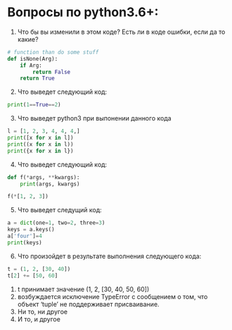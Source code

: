 
Вопросы по python3.6+:
=========================================

1. Что бы вы изменили в этом коде? Есть ли в коде ошибки, если да то какие?
```python
# function than do some stuff
def isNone(Arg):
    if Arg:
        return False
    return True
```
2. Что выведет следующий код:
```python
print(1==True==2)
```
3. Что выведет python3 при выпонении данного кода
```python
l = [1, 2, 3, 4, 4, 4,]
print([x for x in l])
print((x for x in l))
print({x for x in l})

```
4. Что выведет следующий код:
```python
def f(*args, **kwargs):
    print(args, kwargs)

f(*[1, 2, 3])
```
5. Что выведет следущий код:
```python
a = dict(one=1, two=2, three=3)
keys = a.keys()
a['four']=4
print(keys)
```
6. Что произойдет в результате выполнения следующего кода:
```python
t = (1, 2, [30, 40])
t[2] += [50, 60]
```
  1. t принимает значение (1, 2, [30, 40, 50, 60])
  2. возбуждается исключение TypeError с сообщением о том, что объект ‘tuple’ не поддерживает присваивание.
  3. Ни то, ни другое
  4. И то, и другое